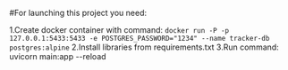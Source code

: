 #For launching this project you need:

  1.Create docker container with command: `docker run -P -p 127.0.0.1:5433:5433 -e POSTGRES_PASSWORD="1234" --name tracker-db postgres:alpine`
  2.Install libraries from requirements.txt
  3.Run command: uvicorn main:app --reload
